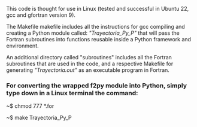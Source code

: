 This code is thought for use in Linux (tested and successful in Ubuntu 22, gcc and gfortran version 9). 

The Makefile makefile includes all the instructions for gcc compiling and creating a Python module called: *"Trayectoria_Py_P"* that will pass the Fortran subroutines into functions reusable inside a Python framework and environment.

An additional directory called "subroutines" includes all the Fortran subroutines that are used in the code, and a respective Makefile for generating *"Trayectoria.out"* as an executable program in Fortran.

<h3>For converting the wrapped f2py module into Python, simply type down in a Linux terminal the command: </h3>

~$ chmod 777 *.for

~$ make Trayectoria_Py_P
